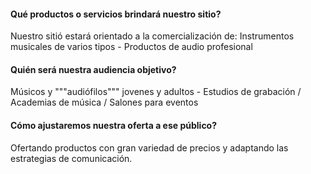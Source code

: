 #### Qué productos o servicios brindará nuestro sitio?
Nuestro sitió estará orientado a la comercialización de: Instrumentos musicales de varios tipos - Productos de audio profesional

#### Quién será nuestra audiencia objetivo?
Músicos y """audiófilos""" jovenes y adultos - Estudios de grabación / Academias de música / Salones para eventos

#### Cómo ajustaremos nuestra oferta a ese público?
Ofertando productos con gran variedad de precios y adaptando las estrategias de comunicación.
